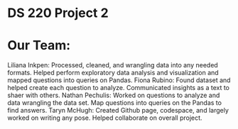 # DS 220 Project 2
# Our Team: 
Liliana Inkpen: Processed, cleaned, and wrangling data into any needed formats. Helped perform exploratory data analysis and visualization and mapped questions into queries on Pandas. 
Fiona Rubino: Found dataset and helped create each question to analyze. Communicated insights as a text to shaer with others.
Nathan Pechulis: Worked on questions to analyze and data wrangling the data set. Map questions into queries on the Pandas to find answers.
Taryn McHugh: Created Github page, codespace, and largely worked on writing any pose. Helped collaborate on overall project. 
